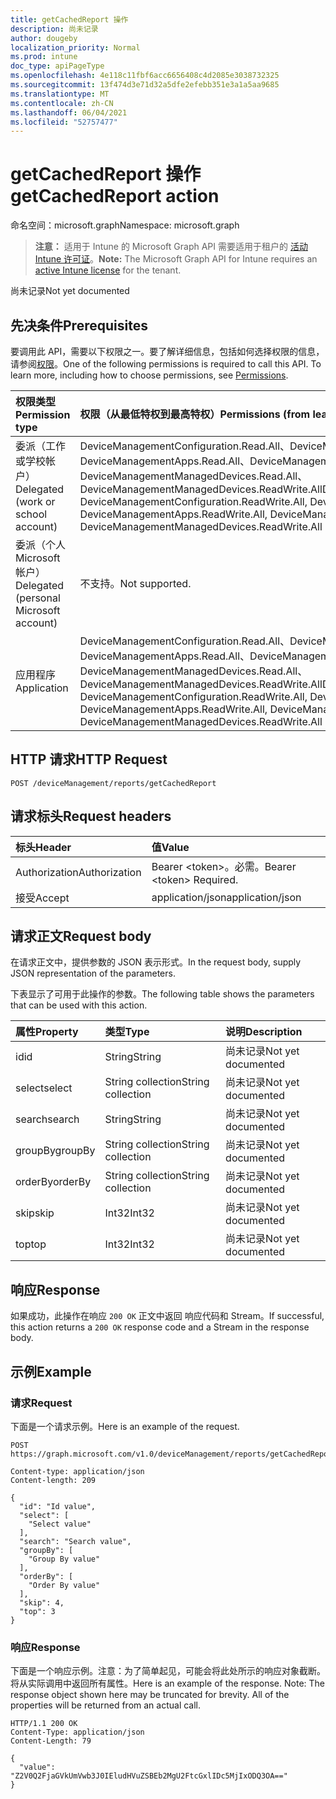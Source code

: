 ```yaml
---
title: getCachedReport 操作
description: 尚未记录
author: dougeby
localization_priority: Normal
ms.prod: intune
doc_type: apiPageType
ms.openlocfilehash: 4e118c11fbf6acc6656408c4d2085e3038732325
ms.sourcegitcommit: 13f474d3e71d32a5dfe2efebb351e3a1a5aa9685
ms.translationtype: MT
ms.contentlocale: zh-CN
ms.lasthandoff: 06/04/2021
ms.locfileid: "52757477"
---
```

# <a name="getcachedreport-action"></a><span data-ttu-id="371af-103">getCachedReport 操作</span><span class="sxs-lookup"><span data-stu-id="371af-103">getCachedReport action</span></span>

<span data-ttu-id="371af-104">命名空间：microsoft.graph</span><span class="sxs-lookup"><span data-stu-id="371af-104">Namespace: microsoft.graph</span></span>

> <span data-ttu-id="371af-105">**注意：** 适用于 Intune 的 Microsoft Graph API 需要适用于租户的 [活动 Intune 许可证](https://go.microsoft.com/fwlink/?linkid=839381)。</span><span class="sxs-lookup"><span data-stu-id="371af-105">**Note:** The Microsoft Graph API for Intune requires an [active Intune license](https://go.microsoft.com/fwlink/?linkid=839381) for the tenant.</span></span>

<span data-ttu-id="371af-106">尚未记录</span><span class="sxs-lookup"><span data-stu-id="371af-106">Not yet documented</span></span>

## <a name="prerequisites"></a><span data-ttu-id="371af-107">先决条件</span><span class="sxs-lookup"><span data-stu-id="371af-107">Prerequisites</span></span>
<span data-ttu-id="371af-p101">要调用此 API，需要以下权限之一。要了解详细信息，包括如何选择权限的信息，请参阅[权限](/graph/permissions-reference)。</span><span class="sxs-lookup"><span data-stu-id="371af-p101">One of the following permissions is required to call this API. To learn more, including how to choose permissions, see [Permissions](/graph/permissions-reference).</span></span>

|<span data-ttu-id="371af-110">权限类型</span><span class="sxs-lookup"><span data-stu-id="371af-110">Permission type</span></span>|<span data-ttu-id="371af-111">权限（从最低特权到最高特权）</span><span class="sxs-lookup"><span data-stu-id="371af-111">Permissions (from least to most privileged)</span></span>|
|:---|:---|
|<span data-ttu-id="371af-112">委派（工作或学校帐户）</span><span class="sxs-lookup"><span data-stu-id="371af-112">Delegated (work or school account)</span></span>|<span data-ttu-id="371af-113">DeviceManagementConfiguration.Read.All、DeviceManagementConfiguration.ReadWrite.All、DeviceManagementApps.Read.All、DeviceManagementApps.ReadWrite.All、DeviceManagementManagedDevices.Read.All、DeviceManagementManagedDevices.ReadWrite.All</span><span class="sxs-lookup"><span data-stu-id="371af-113">DeviceManagementConfiguration.Read.All, DeviceManagementConfiguration.ReadWrite.All, DeviceManagementApps.Read.All, DeviceManagementApps.ReadWrite.All, DeviceManagementManagedDevices.Read.All, DeviceManagementManagedDevices.ReadWrite.All</span></span>|
|<span data-ttu-id="371af-114">委派（个人 Microsoft 帐户）</span><span class="sxs-lookup"><span data-stu-id="371af-114">Delegated (personal Microsoft account)</span></span>|<span data-ttu-id="371af-115">不支持。</span><span class="sxs-lookup"><span data-stu-id="371af-115">Not supported.</span></span>|
|<span data-ttu-id="371af-116">应用程序</span><span class="sxs-lookup"><span data-stu-id="371af-116">Application</span></span>|<span data-ttu-id="371af-117">DeviceManagementConfiguration.Read.All、DeviceManagementConfiguration.ReadWrite.All、DeviceManagementApps.Read.All、DeviceManagementApps.ReadWrite.All、DeviceManagementManagedDevices.Read.All、DeviceManagementManagedDevices.ReadWrite.All</span><span class="sxs-lookup"><span data-stu-id="371af-117">DeviceManagementConfiguration.Read.All, DeviceManagementConfiguration.ReadWrite.All, DeviceManagementApps.Read.All, DeviceManagementApps.ReadWrite.All, DeviceManagementManagedDevices.Read.All, DeviceManagementManagedDevices.ReadWrite.All</span></span>|

## <a name="http-request"></a><span data-ttu-id="371af-118">HTTP 请求</span><span class="sxs-lookup"><span data-stu-id="371af-118">HTTP Request</span></span>
<!-- {
  "blockType": "ignored"
}
-->
``` http
POST /deviceManagement/reports/getCachedReport
```

## <a name="request-headers"></a><span data-ttu-id="371af-119">请求标头</span><span class="sxs-lookup"><span data-stu-id="371af-119">Request headers</span></span>
|<span data-ttu-id="371af-120">标头</span><span class="sxs-lookup"><span data-stu-id="371af-120">Header</span></span>|<span data-ttu-id="371af-121">值</span><span class="sxs-lookup"><span data-stu-id="371af-121">Value</span></span>|
|:---|:---|
|<span data-ttu-id="371af-122">Authorization</span><span class="sxs-lookup"><span data-stu-id="371af-122">Authorization</span></span>|<span data-ttu-id="371af-123">Bearer &lt;token&gt;。必需。</span><span class="sxs-lookup"><span data-stu-id="371af-123">Bearer &lt;token&gt; Required.</span></span>|
|<span data-ttu-id="371af-124">接受</span><span class="sxs-lookup"><span data-stu-id="371af-124">Accept</span></span>|<span data-ttu-id="371af-125">application/json</span><span class="sxs-lookup"><span data-stu-id="371af-125">application/json</span></span>|

## <a name="request-body"></a><span data-ttu-id="371af-126">请求正文</span><span class="sxs-lookup"><span data-stu-id="371af-126">Request body</span></span>
<span data-ttu-id="371af-127">在请求正文中，提供参数的 JSON 表示形式。</span><span class="sxs-lookup"><span data-stu-id="371af-127">In the request body, supply JSON representation of the parameters.</span></span>

<span data-ttu-id="371af-128">下表显示了可用于此操作的参数。</span><span class="sxs-lookup"><span data-stu-id="371af-128">The following table shows the parameters that can be used with this action.</span></span>

|<span data-ttu-id="371af-129">属性</span><span class="sxs-lookup"><span data-stu-id="371af-129">Property</span></span>|<span data-ttu-id="371af-130">类型</span><span class="sxs-lookup"><span data-stu-id="371af-130">Type</span></span>|<span data-ttu-id="371af-131">说明</span><span class="sxs-lookup"><span data-stu-id="371af-131">Description</span></span>|
|:---|:---|:---|
|<span data-ttu-id="371af-132">id</span><span class="sxs-lookup"><span data-stu-id="371af-132">id</span></span>|<span data-ttu-id="371af-133">String</span><span class="sxs-lookup"><span data-stu-id="371af-133">String</span></span>|<span data-ttu-id="371af-134">尚未记录</span><span class="sxs-lookup"><span data-stu-id="371af-134">Not yet documented</span></span>|
|<span data-ttu-id="371af-135">select</span><span class="sxs-lookup"><span data-stu-id="371af-135">select</span></span>|<span data-ttu-id="371af-136">String collection</span><span class="sxs-lookup"><span data-stu-id="371af-136">String collection</span></span>|<span data-ttu-id="371af-137">尚未记录</span><span class="sxs-lookup"><span data-stu-id="371af-137">Not yet documented</span></span>|
|<span data-ttu-id="371af-138">search</span><span class="sxs-lookup"><span data-stu-id="371af-138">search</span></span>|<span data-ttu-id="371af-139">String</span><span class="sxs-lookup"><span data-stu-id="371af-139">String</span></span>|<span data-ttu-id="371af-140">尚未记录</span><span class="sxs-lookup"><span data-stu-id="371af-140">Not yet documented</span></span>|
|<span data-ttu-id="371af-141">groupBy</span><span class="sxs-lookup"><span data-stu-id="371af-141">groupBy</span></span>|<span data-ttu-id="371af-142">String collection</span><span class="sxs-lookup"><span data-stu-id="371af-142">String collection</span></span>|<span data-ttu-id="371af-143">尚未记录</span><span class="sxs-lookup"><span data-stu-id="371af-143">Not yet documented</span></span>|
|<span data-ttu-id="371af-144">orderBy</span><span class="sxs-lookup"><span data-stu-id="371af-144">orderBy</span></span>|<span data-ttu-id="371af-145">String collection</span><span class="sxs-lookup"><span data-stu-id="371af-145">String collection</span></span>|<span data-ttu-id="371af-146">尚未记录</span><span class="sxs-lookup"><span data-stu-id="371af-146">Not yet documented</span></span>|
|<span data-ttu-id="371af-147">skip</span><span class="sxs-lookup"><span data-stu-id="371af-147">skip</span></span>|<span data-ttu-id="371af-148">Int32</span><span class="sxs-lookup"><span data-stu-id="371af-148">Int32</span></span>|<span data-ttu-id="371af-149">尚未记录</span><span class="sxs-lookup"><span data-stu-id="371af-149">Not yet documented</span></span>|
|<span data-ttu-id="371af-150">top</span><span class="sxs-lookup"><span data-stu-id="371af-150">top</span></span>|<span data-ttu-id="371af-151">Int32</span><span class="sxs-lookup"><span data-stu-id="371af-151">Int32</span></span>|<span data-ttu-id="371af-152">尚未记录</span><span class="sxs-lookup"><span data-stu-id="371af-152">Not yet documented</span></span>|



## <a name="response"></a><span data-ttu-id="371af-153">响应</span><span class="sxs-lookup"><span data-stu-id="371af-153">Response</span></span>
<span data-ttu-id="371af-154">如果成功，此操作在响应 `200 OK` 正文中返回 响应代码和 Stream。</span><span class="sxs-lookup"><span data-stu-id="371af-154">If successful, this action returns a `200 OK` response code and a Stream in the response body.</span></span>

## <a name="example"></a><span data-ttu-id="371af-155">示例</span><span class="sxs-lookup"><span data-stu-id="371af-155">Example</span></span>

### <a name="request"></a><span data-ttu-id="371af-156">请求</span><span class="sxs-lookup"><span data-stu-id="371af-156">Request</span></span>
<span data-ttu-id="371af-157">下面是一个请求示例。</span><span class="sxs-lookup"><span data-stu-id="371af-157">Here is an example of the request.</span></span>
``` http
POST https://graph.microsoft.com/v1.0/deviceManagement/reports/getCachedReport

Content-type: application/json
Content-length: 209

{
  "id": "Id value",
  "select": [
    "Select value"
  ],
  "search": "Search value",
  "groupBy": [
    "Group By value"
  ],
  "orderBy": [
    "Order By value"
  ],
  "skip": 4,
  "top": 3
}
```

### <a name="response"></a><span data-ttu-id="371af-158">响应</span><span class="sxs-lookup"><span data-stu-id="371af-158">Response</span></span>
<span data-ttu-id="371af-p102">下面是一个响应示例。注意：为了简单起见，可能会将此处所示的响应对象截断。将从实际调用中返回所有属性。</span><span class="sxs-lookup"><span data-stu-id="371af-p102">Here is an example of the response. Note: The response object shown here may be truncated for brevity. All of the properties will be returned from an actual call.</span></span>
``` http
HTTP/1.1 200 OK
Content-Type: application/json
Content-Length: 79

{
  "value": "Z2V0Q2FjaGVkUmVwb3J0IEludHVuZSBEb2MgU2FtcGxlIDc5MjIxODQ3OA=="
}
```




